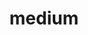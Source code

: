 ---
blog: https://medium.com/3minread
facebook: https://www.facebook.com/medium
github: medium
logohandle: medium
sort: medium
title: medium
twitter: medium
website: https://medium.com/
wikipedia: https://en.wikipedia.org/wiki/Medium_(website)
---
